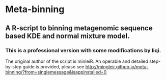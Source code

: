 # Meta-binning
## A R-script to binning metagenomic sequence based KDE and normal mixture model.<br>
### This is a professional version with some modifications by liqi.<br>

The original author of the script is minleiR.
An operable and detailed step-by-step guide is provided, please see http://mingleir.github.io/meta-binning/?from=singlemessage&isappinstalled=0




